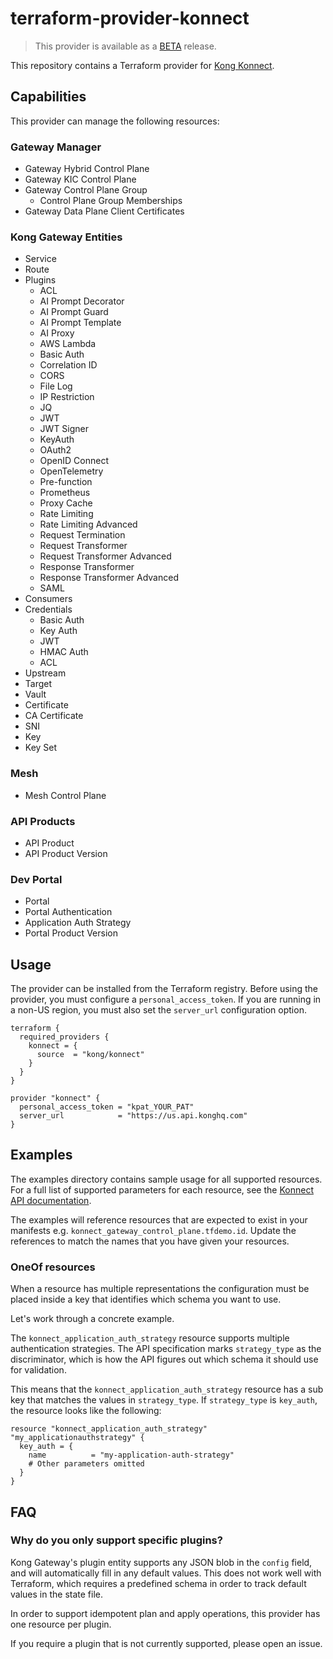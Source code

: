 # terraform-provider-konnect

> This provider is available as a [BETA](https://docs.konghq.com/konnect/availability-stages/#beta) release.

This repository contains a Terraform provider for [Kong Konnect](https://konghq.com/products/kong-konnect/register?utm_source=github&utm_campaign=terraform&utm_content=terraform-provider-konnect).

## Capabilities

This provider can manage the following resources:

### Gateway Manager

- Gateway Hybrid Control Plane
- Gateway KIC Control Plane
- Gateway Control Plane Group
  - Control Plane Group Memberships
- Gateway Data Plane Client Certificates

### Kong Gateway Entities

- Service
- Route
- Plugins
  - ACL
  - AI Prompt Decorator
  - AI Prompt Guard
  - AI Prompt Template
  - AI Proxy
  - AWS Lambda
  - Basic Auth
  - Correlation ID
  - CORS
  - File Log
  - IP Restriction
  - JQ
  - JWT
  - JWT Signer
  - KeyAuth
  - OAuth2
  - OpenID Connect
  - OpenTelemetry
  - Pre-function
  - Prometheus
  - Proxy Cache
  - Rate Limiting
  - Rate Limiting Advanced
  - Request Termination
  - Request Transformer
  - Request Transformer Advanced
  - Response Transformer
  - Response Transformer Advanced
  - SAML
- Consumers
- Credentials
  - Basic Auth
  - Key Auth
  - JWT
  - HMAC Auth
  - ACL
- Upstream
- Target
- Vault
- Certificate
- CA Certificate
- SNI
- Key
- Key Set

### Mesh

- Mesh Control Plane

### API Products

- API Product
- API Product Version

### Dev Portal

- Portal
- Portal Authentication
- Application Auth Strategy
- Portal Product Version

## Usage

The provider can be installed from the Terraform registry. Before using the provider, you must configure a `personal_access_token`. If you are running in a non-US region, you must also set the `server_url` configuration option.

```hcl
terraform {
  required_providers {
    konnect = {
      source  = "kong/konnect"
    }
  }
}

provider "konnect" {
  personal_access_token = "kpat_YOUR_PAT"
  server_url            = "https://us.api.konghq.com"
}
```

## Examples

The examples directory contains sample usage for all supported resources. For a full list of supported parameters for each resource, see the [Konnect API documentation](https://docs.konghq.com/api/).

The examples will reference resources that are expected to exist in your manifests e.g. `konnect_gateway_control_plane.tfdemo.id`. Update the references to match the names that you have given your resources.

### OneOf resources

When a resource has multiple representations the configuration must be placed inside a key that identifies which schema you want to use.

Let's work through a concrete example.

The `konnect_application_auth_strategy` resource supports multiple authentication strategies. The API specification marks `strategy_type` as the discriminator, which is how the API figures out which schema it should use for validation.

This means that the `konnect_application_auth_strategy` resource has a sub key that matches the values in `strategy_type`. If `strategy_type` is `key_auth`, the resource looks like the following:

```hcl
resource "konnect_application_auth_strategy" "my_applicationauthstrategy" {
  key_auth = {
    name          = "my-application-auth-strategy"
    # Other parameters omitted
  }
}
```

## FAQ

### Why do you only support specific plugins?

Kong Gateway's plugin entity supports any JSON blob in the `config` field, and will automatically fill in any default values. This does not work well with Terraform, which requires a predefined schema in order to track default values in the state file.

In order to support idempotent plan and apply operations, this provider has one resource per plugin.

If you require a plugin that is not currently supported, please open an issue.

